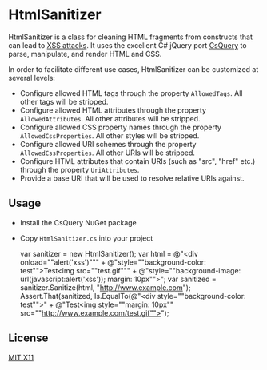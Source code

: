 HtmlSanitizer
=============

HtmlSanitizer is a class for cleaning HTML fragments from constructs that can lead to [XSS attacks](https://en.wikipedia.org/wiki/Cross-site_scripting).
It uses the excellent C# jQuery port [CsQuery](https://github.com/jamietre/CsQuery) to parse, manipulate, and render HTML and CSS.

In order to facilitate different use cases, HtmlSanitizer can be customized at several levels:
   
- Configure allowed HTML tags through the property `AllowedTags`. All other tags will be stripped.
- Configure allowed HTML attributes through the property `AllowedAttributes`. All other attributes will be stripped.
- Configure allowed CSS property names through the property `AllowedCssProperties`. All other styles will be stripped.
- Configure allowed URI schemes through the property `AllowedCssProperties`. All other URIs will be stripped.
- Configure HTML attributes that contain URIs (such as "src", "href" etc.) through the property `UriAttributes`.
- Provide a base URI that will be used to resolve relative URIs against.

Usage
-----

- Install the CsQuery NuGet package
- Copy `HtmlSanitizer.cs` into your project

    var sanitizer = new HtmlSanitizer();
    var html = @"<script>alert('xss')</script><div onload=""alert('xss')"""
    	+ @"style=""background-color: test"">Test<img src=""test.gif"""
    	+ @"style=""background-image: url(javascript:alert('xss')); margin: 10px""></div>";
    var sanitized = sanitizer.Sanitize(html, "http://www.example.com");
    Assert.That(sanitized, Is.EqualTo(@"<div style=""background-color: test"">"
    	+ @"Test<img style=""margin: 10px"" src=""http://www.example.com/test.gif""></div>");

License
-------

[MIT X11](http://en.wikipedia.org/wiki/MIT_License)
